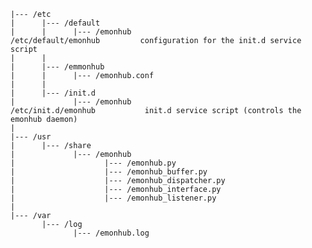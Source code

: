 
    |--- /etc
    |      |--- /default
    |      |      |--- /emonhub                             /etc/default/emonhub         configuration for the init.d service script
    |      |
    |      |--- /emmonhub
    |      |      |--- /emonhub.conf
    |      |
    |      |--- /init.d
    |             |--- /emonhub                            /etc/init.d/emonhub           init.d service script (controls the emonhub daemon)
    |
    |--- /usr
    |      |--- /share
    |             |--- /emonhub
    |                    |--- /emonhub.py
    |                    |--- /emonhub_buffer.py
    |                    |--- /emonhub_dispatcher.py
    |                    |--- /emonhub_interface.py
    |                    |--- /emonhub_listener.py
    |
    |--- /var
           |--- /log
                  |--- /emonhub.log
